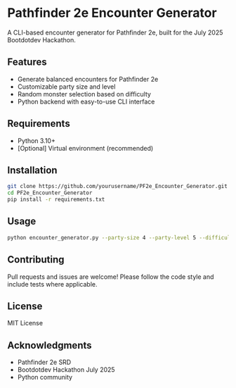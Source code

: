 # Pathfinder 2e Encounter Generator

A CLI-based encounter generator for Pathfinder 2e, built for the July 2025 Bootdotdev Hackathon.

## Features

- Generate balanced encounters for Pathfinder 2e
- Customizable party size and level
- Random monster selection based on difficulty
- Python backend with easy-to-use CLI interface

## Requirements

- Python 3.10+
- [Optional] Virtual environment (recommended)

## Installation

```bash
git clone https://github.com/yourusername/PF2e_Encounter_Generator.git
cd PF2e_Encounter_Generator
pip install -r requirements.txt
```

## Usage

```bash
python encounter_generator.py --party-size 4 --party-level 5 --difficulty moderate
```

## Contributing

Pull requests and issues are welcome! Please follow the code style and include tests where applicable.

## License

MIT License

## Acknowledgments

- Pathfinder 2e SRD
- Bootdotdev Hackathon July 2025
- Python community